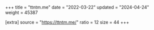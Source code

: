 +++
title = "ttntm.me"
date = "2022-03-22"
updated = "2024-04-24"
weight = 45387

[extra]
source = "https://ttntm.me/"
ratio = 12
size = 44
+++
